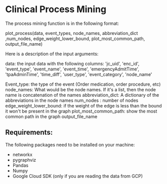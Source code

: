 # Clinical Process Mining

The process mining function is in the following format:

plot_process(data, event_types, node_names, abbreviation_dict ,num_nodes, edge_weight_lower_bound, plot_most_common_path, output_file_name)

Here is a description of the input arguments:

 data: the input data with the following columns:
 'jc_uid', 'enc_id', 'event_type', 'event_name', 'event_time',
      'emergencyAdmitTime', 'tpaAdminTime', 'time_diff', 'user_type',
       'event_category', 'node_name'


Event_type: the type of the event (Order medication, order procedure, etc)
node_names: What would be the node names. If it's a list, then the node name is concatenation of the names
abbreviation_dict: A dictionary of the abbreviations in the node names
num_nodes : number of nodes
edge_weight_lower_bound: if the weight of the edge is less than the bound it won't be present in the graph
plot_most_common_path: show the most common path in the graph 
output_file_name

## Requirements:

The following packages need to be installed on your machine:

* networkx
* pygraphviz
* Pandas
* Numpy
* Google Cloud SDK (only if you are reading the data from GCP)
